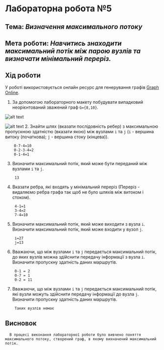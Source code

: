# Лабораторна робота №5
## Тема: _Визначення максимального потоку_
## Мета роботи: _Навчитись знаходити максимальний потік між парою вузлів та визначати мінімальний переріз._

## Хід роботи
У роботі використовується онлайн ресурс для генерування графів [Graph Online](https://graphonline.ru/).
1. За допомогою лабораторного макету побудувати випадковий неорієнтований зважений граф `G={8,10}`.

![alt text]()


![alt text]()
2. Знайти шлях (вказати послідовність ребер) з максимальною пропускною здатністю (вказати якою) між вузлами `i` та `j` (`i` - вершина витоку (початкова); `j` - вершина стоку (кінцева)).

        0-7-4=10
        0-2-3-4=2
        0-1-4=1 
        

3. Визначити максимальний потік, який може бути переданий між вузлами `i` та `j`.

        13

4. Вказати ребра, які входять у мінімальний переріз (Переріз - видаляємо ребра графа так щоб не було шляхів між витоком і стоком).

        4-1=1
        3-4=2
        7-4=10 

5. Визначити максимальний потік, який може виходити з вузла `i`. Визначити максимальний потік, який може входити у вузол `j`.

        і=27
        j=13

6. Вважаючи, що між вузлами `i` та `j` передається максимальний потік, до яких вузлів можна здійснити передачу інформації з вузла `і`. Визначити пропускну здатність даних маршрутів.

        0-1 = 2
        0-7 = 1
        0-2 = 11

7. Вважаючи, що між вузлами `i` та `j` передається максимальний потік, які вузли можуть здійснити передачу інформації до вузла `j`. Визначити пропускну здатність даних маршрутів.

        Таких вузлів немає

## Висновок
      В процесі виконання лабораторної роботи було вивчено поняття максимального потоку, створений граф, в якому вихначений максимальний потік.

